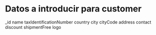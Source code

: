 # Datos a introducir para customer

_id
name
taxIdentificationNumber
country
city
cityCode
address
contact
discount
shipmentFree
logo


